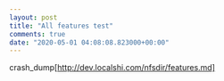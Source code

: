 ```yaml
---
layout: post
title: "All features test"
comments: true
date: "2020-05-01 04:08:08.823000+00:00"
---
```






crash_dump[http://dev.localshi.com/nfsdir/features.md]